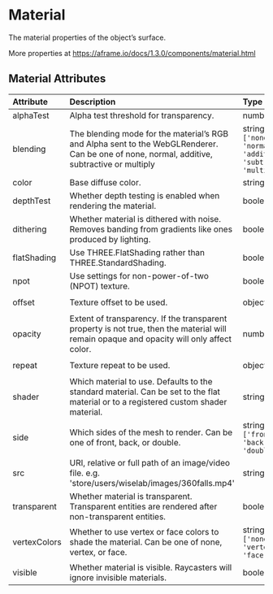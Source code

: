 
Material
========


The material properties of the object’s surface. 

More properties at https://aframe.io/docs/1.3.0/components/material.html

Material Attributes
--------------------

|Attribute|Description|Type|Default|Required|
| :--- | :--- | :--- | :--- | :--- |
|alphaTest|Alpha test threshold for transparency.|number|```0```|No|
|blending|The blending mode for the material’s RGB and Alpha sent to the WebGLRenderer. Can be one of none, normal, additive, subtractive or multiply|string; One of: ```['none', 'normal', 'additive', 'subtractive', 'multiply']```|```'normal'```|No|
|color|Base diffuse color.|string|```'#7f7f7f'```|No|
|depthTest|Whether depth testing is enabled when rendering the material.|boolean|```True```|No|
|dithering|Whether material is dithered with noise. Removes banding from gradients like ones produced by lighting.|boolean|```True```|No|
|flatShading|Use THREE.FlatShading rather than THREE.StandardShading.|boolean|```False```|No|
|npot|Use settings for non-power-of-two (NPOT) texture.|boolean|```False```|No|
|offset|Texture offset to be used.|object|```{'x': 1, 'y': 1}```|No|
|opacity|Extent of transparency. If the transparent property is not true, then the material will remain opaque and opacity will only affect color.|number|```1```|No|
|repeat|Texture repeat to be used.|object|```{'x': 1, 'y': 1}```|No|
|shader|Which material to use. Defaults to the standard material. Can be set to the flat material or to a registered custom shader material.|string|```'standard'```|No|
|side|Which sides of the mesh to render. Can be one of front, back, or double.|string; One of: ```['front', 'back', 'double']```|```'front'```|No|
|src|URI, relative or full path of an image/video file. e.g. 'store/users/wiselab/images/360falls.mp4'|string||No|
|transparent|Whether material is transparent. Transparent entities are rendered after non-transparent entities.|boolean|```False```|No|
|vertexColors|Whether to use vertex or face colors to shade the material. Can be one of none, vertex, or face.|string; One of: ```['none', 'vertex', 'face']```|```'none'```|No|
|visible|Whether material is visible. Raycasters will ignore invisible materials.|boolean|```True```|No|
